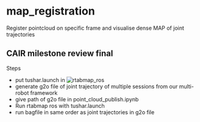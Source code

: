 # map_registration
  Register pointcloud on specific frame and visualise dense MAP of joint trajectories

## CAIR milestone review final

Steps
- put tushar.launch in ![rtabmap_ros](https://github.com/introlab/rtabmap_ros)
- generate g2o file of joint trajectory of multiple sessions from our multi-robot framework
- give path of g2o file in point_cloud_publish.ipynb
- Run rtabmap ros with tushar.launch
- run bagfile in same order as joint trajectories in g2o file

